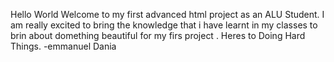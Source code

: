 Hello World
Welcome to my first advanced html project as an ALU Student. I am really excited to bring the knowledge that i have learnt in my classes to brin about domething beautiful for my firs project . Heres to Doing Hard Things.
-emmanuel Dania